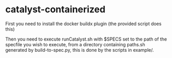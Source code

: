 # catalyst-containerized
First you need to install the docker buildx plugin (the provided script does this)

Then you need to execute runCatalyst.sh with $SPECS set to the path of the specfile you wish to execute, from a directory containing paths.sh generated by build-to-spec.py, this is done by the scripts in example/.
